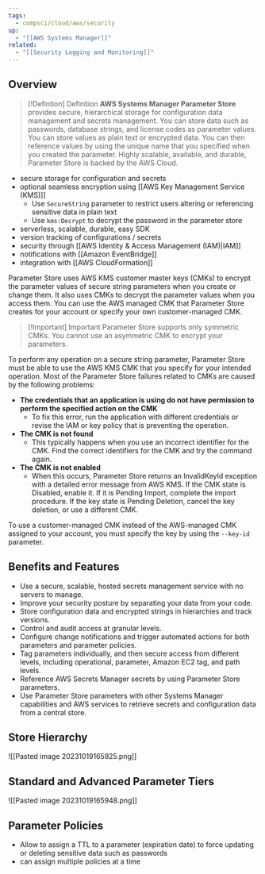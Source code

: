 ```yaml
---
tags:
  - compsci/cloud/aws/security
up:
  - "[[AWS Systems Manager]]"
related:
  - "[[Security Logging and Monitoring]]"
---
```

## Overview


> [!Defintion] Definition
> **AWS Systems Manager Parameter Store** provides secure, hierarchical storage for configuration data management and secrets management. You can store data such as passwords, database strings, and license codes as parameter values. You can store values as plain text or encrypted data. You can then reference values by using the unique name that you specified when you created the parameter. Highly scalable, available, and durable, Parameter Store is backed by the AWS Cloud.

- secure storage for configuration and secrets
- optional seamless encryption using [[AWS Key Management Service (KMS)]]
	- Use `SecureString` parameter to restrict users altering or referencing sensitive data in plain text
	- Use `kms:Decrypt` to decrypt the password in the parameter store
- serverless, scalable, durable, easy SDK
- version tracking of configurations / secrets
- security through [[AWS Identity & Access Management (IAM)|IAM]]
- notifications with [[Amazon EventBridge]]
- integration with [[AWS CloudFormation]]


Parameter Store uses AWS KMS customer master keys (CMKs) to encrypt the parameter values of secure string parameters when you create or change them. It also uses CMKs to decrypt the parameter values when you access them. You can use the AWS managed CMK that Parameter Store creates for your account or specify your own customer-managed CMK. 


> [!Important] Important
> Parameter Store supports only symmetric CMKs. You cannot use an asymmetric CMK to encrypt your parameters.

To perform any operation on a secure string parameter, Parameter Store must be able to use the AWS KMS CMK that you specify for your intended operation. Most of the Parameter Store failures related to CMKs are caused by the following problems:

- **The credentials that an application is using do not have permission to perform the specified action on the CMK**
	- To fix this error, run the application with different credentials or revise the IAM or key policy that is preventing the operation.
- **The CMK is not found**
	- This typically happens when you use an incorrect identifier for the CMK. Find the correct identifiers for the CMK and try the command again.
- **The CMK is not enabled**
	- When this occurs, Parameter Store returns an InvalidKeyId exception with a detailed error message from AWS KMS. If the CMK state is Disabled, enable it. If it is Pending Import, complete the import procedure. If the key state is Pending Deletion, cancel the key deletion, or use a different CMK.

To use a customer-managed CMK instead of the AWS-managed CMK assigned to your account, you must specify the key by using the `--key-id` parameter.

## Benefits and Features

- Use a secure, scalable, hosted secrets management service with no servers to manage.
- Improve your security posture by separating your data from your code.
- Store configuration data and encrypted strings in hierarchies and track versions.
- Control and audit access at granular levels.
- Configure change notifications and trigger automated actions for both parameters and parameter policies.
- Tag parameters individually, and then secure access from different levels, including operational, parameter, Amazon EC2 tag, and path levels.
- Reference AWS Secrets Manager secrets by using Parameter Store parameters.
- Use Parameter Store parameters with other Systems Manager capabilities and AWS services to retrieve secrets and configuration data from a central store.

## Store Hierarchy

![[Pasted image 20231019165925.png]]

## Standard and Advanced Parameter Tiers

![[Pasted image 20231019165948.png]]

## Parameter Policies

- Allow to assign a TTL to a parameter (expiration date) to force updating or deleting sensitive data such as passwords
- can assign multiple policies at a time
